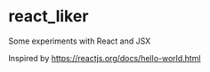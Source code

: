 # react_liker

Some experiments with React and JSX

Inspired by https://reactjs.org/docs/hello-world.html
